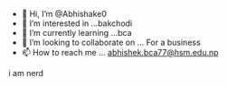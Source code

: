 - 👋 Hi, I’m @Abhishake0
- 👀 I’m interested in ...bakchodi
- 🌱 I’m currently learning ...bca
- 💞️ I’m looking to collaborate on ... For a business 
- 📫 How to reach me ... abhishek.bca77@hsm.edu.np

<!---
Abhishake0/Abhishake0 is a ✨ special ✨ repository because its `README.md` (this file) appears on your GitHub profile.
You can click the Preview link to take a look at your changes.
--->
i am nerd
